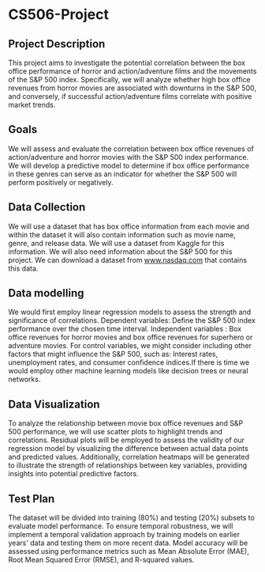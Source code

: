 # CS506-Project

## Project Description

This project aims to investigate the potential correlation between the box office performance of horror and action/adventure films and the movements of the S&P 500 index. Specifically, we will analyze whether high box office revenues from horror movies are associated with downturns in the S&P 500, and conversely, if successful action/adventure films correlate with positive market trends.


## Goals
We will assess and evaluate the correlation between box office revenues of action/adventure and horror movies with the S&P 500 index performance. We will develop a predictive model to determine if box office performance in these genres can serve as an indicator for whether the S&P 500 will perform positively or negatively.

## Data Collection
We will use a dataset that has box office information from each movie and within the dataset it will also contain information such as movie name, genre, and release data. We will use a dataset from Kaggle for this information. We will also need information about the S&P 500 for this project. We can download a dataset from www.nasdaq.com that contains this data.

## Data modelling

We would first employ linear regression models to assess the strength and significance of correlations. Dependent variables: Define the S&P 500 index performance over the chosen time interval. Independent variables : Box office revenues for horror movies and box office revenues for superhero or adventure movies. For control variables, we might consider including other factors that might influence the S&P 500, such as: Interest rates, unemployment rates, and consumer confidence indices.If there is time we would employ other machine learning models like decision trees or neural networks.

## Data Visualization

To analyze the relationship between movie box office revenues and S&P 500 performance, we will use scatter plots to highlight trends and correlations. Residual plots will be employed to assess the validity of our regression model by visualizing the difference between actual data points and predicted values. Additionally, correlation heatmaps will be generated to illustrate the strength of relationships between key variables, providing insights into potential predictive factors.

## Test Plan

The dataset will be divided into training (80%) and testing (20%) subsets to evaluate model performance. To ensure temporal robustness, we will implement a temporal validation approach by training models on earlier years' data and testing them on more recent data. Model accuracy will be assessed using performance metrics such as Mean Absolute Error (MAE), Root Mean Squared Error (RMSE), and R-squared values.
